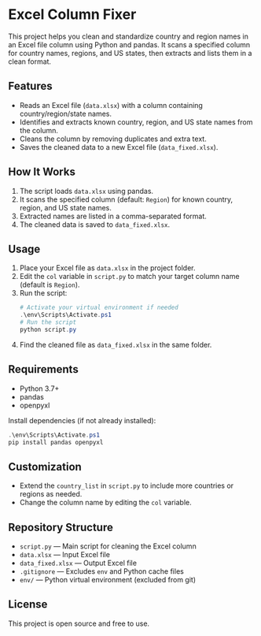  # Excel Column Fixer

This project helps you clean and standardize country and region names in an Excel file column using Python and pandas. It scans a specified column for country names, regions, and US states, then extracts and lists them in a clean format.

## Features
- Reads an Excel file (`data.xlsx`) with a column containing country/region/state names.
- Identifies and extracts known country, region, and US state names from the column.
- Cleans the column by removing duplicates and extra text.
- Saves the cleaned data to a new Excel file (`data_fixed.xlsx`).

## How It Works
1. The script loads `data.xlsx` using pandas.
2. It scans the specified column (default: `Region`) for known country, region, and US state names.
3. Extracted names are listed in a comma-separated format.
4. The cleaned data is saved to `data_fixed.xlsx`.

## Usage
1. Place your Excel file as `data.xlsx` in the project folder.
2. Edit the `col` variable in `script.py` to match your target column name (default is `Region`).
3. Run the script:
   ```powershell
   # Activate your virtual environment if needed
   .\env\Scripts\Activate.ps1
   # Run the script
   python script.py
   ```
4. Find the cleaned file as `data_fixed.xlsx` in the same folder.

## Requirements
- Python 3.7+
- pandas
- openpyxl

Install dependencies (if not already installed):
```powershell
.\env\Scripts\Activate.ps1
pip install pandas openpyxl
```

## Customization
- Extend the `country_list` in `script.py` to include more countries or regions as needed.
- Change the column name by editing the `col` variable.

## Repository Structure
- `script.py` — Main script for cleaning the Excel column
- `data.xlsx` — Input Excel file
- `data_fixed.xlsx` — Output Excel file
- `.gitignore` — Excludes `env` and Python cache files
- `env/` — Python virtual environment (excluded from git)

## License
This project is open source and free to use.
